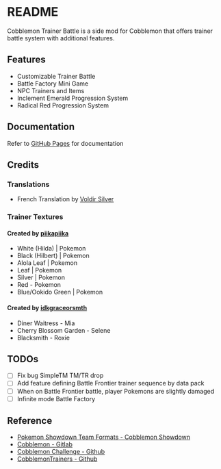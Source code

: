 # README

Cobblemon Trainer Battle is a side mod for Cobblemon that offers trainer battle system with additional features.

## Features

- Customizable Trainer Battle
- Battle Factory Mini Game
- NPC Trainers and Items
- Inclement Emerald Progression System
- Radical Red Progression System

## Documentation

Refer to [GitHub Pages](https://kiwiflavoredapollo.github.io/cobblemon-trainer-battle/) for documentation 

## Credits

### Translations

- French Translation by [Voldir Silver](https://discordapp.com/users/291233979196243968)

### Trainer Textures

#### Created by [piikapiika](https://www.minecraftskins.com/profile/5894998/piikapiika)

- White (Hilda) | Pokemon
- Black (Hilbert) | Pokemon
- Alola Leaf | Pokemon
- Leaf | Pokemon
- Silver | Pokemon
- Red - Pokemon
- Blue/Ookido Green | Pokemon

#### Created by [idkgraceorsmth](https://www.minecraftskins.com/profile/8183289/idkgraceorsmth)

- Diner Waitress - Mia
- Cherry Blossom Garden - Selene
- Blacksmith - Roxie

## TODOs

- [ ] Fix bug SimpleTM TM/TR drop
- [ ] Add feature defining Battle Frontier trainer sequence by data pack
- [ ] When on Battle Frontier battle, player Pokemons are slightly damaged
- [ ] Infinite mode Battle Factory

## Reference

- [Pokemon Showdown Team Formats - Cobblemon Showdown](https://gitlab.com/cable-mc/cobblemon-showdown/-/blob/master/sim/TEAMS.md#packed-format)
- [Cobblemon - Gitlab](https://gitlab.com/cable-mc/cobblemon)
- [Cobblemon Challenge - Github](https://github.com/TurtleHoarder/Cobblemon-Challenge)
- [CobblemonTrainers - Github](https://github.com/davo899/CobblemonTrainers/tree/main)